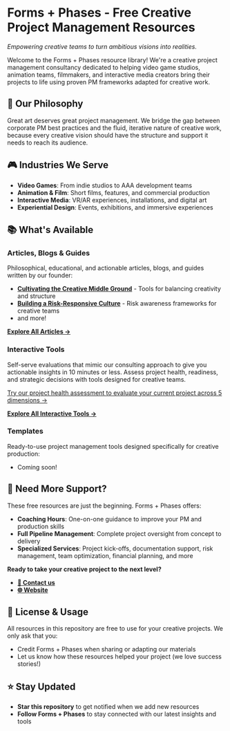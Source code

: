# Forms + Phases - Free Creative Project Management Resources

*Empowering creative teams to turn ambitious visions into realities.*

Welcome to the Forms + Phases resource library! We're a creative project management consultancy dedicated to helping video game studios, animation teams, filmmakers, and interactive media creators bring their projects to life using proven PM frameworks adapted for creative work.

## 🎯 Our Philosophy

Great art deserves great project management. We bridge the gap between corporate PM best practices and the fluid, iterative nature of creative work, because every creative vision should have the structure and support it needs to reach its audience.

## 🎮 Industries We Serve

- **Video Games**: From indie studios to AAA development teams
- **Animation & Film**: Short films, features, and commercial production
- **Interactive Media**: VR/AR experiences, installations, and digital art
- **Experiential Design**: Events, exhibitions, and immersive experiences

## 📚 What's Available

### Articles, Blogs & Guides
Philosophical, educational, and actionable articles, blogs, and guides written by our founder:
- **[Cultivating the Creative Middle Ground](articles/cultivating-the-creative-middle-ground.md)** - Tools for balancing creativity and structure
- **[Building a Risk-Responsive Culture](articles/building-a-risk-responsive-culture.md)** - Risk awareness frameworks for creative teams
- and more!

**[Explore All Articles →](articles/)**

### Interactive Tools
Self-serve evaluations that mimic our consulting approach to give you actionable insights in 10 minutes or less. Assess project health, readiness, and strategic decisions with tools designed for creative teams.

[Try our project health assessment to evaluate your current project across 5 dimensions →](https://ali-ip20vxic.scoreapp.com)

**[Explore All Interactive Tools →](self-serve-assessments/)**

### Templates
Ready-to-use project management tools designed specifically for creative production:
- Coming soon!

## 🤝 Need More Support?

These free resources are just the beginning. Forms + Phases offers:

- **Coaching Hours**: One-on-one guidance to improve your PM and production skills
- **Full Pipeline Management**: Complete project oversight from concept to delivery
- **Specialized Services**: Project kick-offs, documentation support, risk management, team optimization, financial planning, and more

**Ready to take your creative project to the next level?**
- **[📧 Contact us](https://www.formsandphases.com/)**
- **[🌐 Website](https://www.formsandphases.com/)**

## 📝 License & Usage

All resources in this repository are free to use for your creative projects. We only ask that you:
- Credit Forms + Phases when sharing or adapting our materials
- Let us know how these resources helped your project (we love success stories!)

## ⭐ Stay Updated

- **Star this repository** to get notified when we add new resources
- **Follow Forms + Phases** to stay connected with our latest insights and tools
